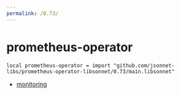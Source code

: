 ```yaml
---
permalink: /0.73/
---
```


# prometheus-operator

```jsonnet
local prometheus-operator = import "github.com/jsonnet-libs/prometheus-operator-libsonnet/0.73/main.libsonnet"
```



* [monitoring](monitoring/index.md)